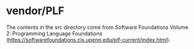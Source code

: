 # vendor/PLF

The contents in the src directory come from Software Foundations Volume 2: Programming Language Foundations (https://softwarefoundations.cis.upenn.edu/plf-current/index.html). 